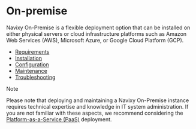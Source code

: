 # On-premise

Navixy On-Premise is a flexible deployment option that can be installed on either physical servers or cloud infrastructure platforms such as Amazon Web Services (AWS), Microsoft Azure, or Google Cloud Platform (GCP).

- [Requirements](on-premise/requirements.md)
- [Installation](on-premise/platform-installation.md)
- [Configuration](on-premise/configuration.md)
- [Maintenance](on-premise/maintenance.md)
- [Troubleshooting](on-premise/troubleshooting.md)

> [!NOTE]
> Please note that deploying and maintaining a Navixy On-Premise instance requires technical expertise and knowledge in IT system administration. If you are not familiar with these aspects, we recommend considering the [Platform-as-a-Service (PaaS)](../on-premise-home/qa/paas.md) deployment.